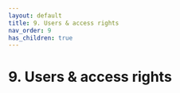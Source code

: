 ```yaml
---
layout: default
title: 9. Users & access rights
nav_order: 9
has_children: true
---
```


# 9. Users & access rights